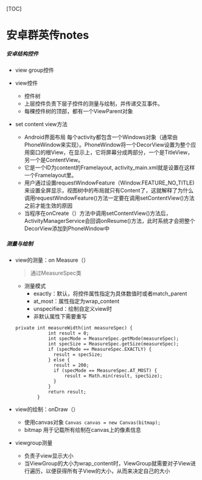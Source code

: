 [TOC]

# 安卓群英传notes

##### 安卓结构控件

- view group控件
- view控件
  - 控件树
  - 上层控件负责下层子控件的测量与绘制，并传递交互事件。
  - 每棵控件树的顶部，都有一个ViewParent对象

- set content view方法
  - Android界面布局
    每个activity都包含一个Windows对象（通常由PhoneWindow来实现）。PhoneWindow将一个DecorView设置为整个应用窗口的根View，在显示上，它将屏幕分成两部分，一个是TitleView，另一个是ContentView。
  - 它是一个ID为content的Framelayout, activity_main.xml就是设置在这样一个Framelayout里。
  - 用户通过设置requestWindowFeature（Window.FEATURE_NO_TITLE)来设置全屏显示，视图树中的布局就只有Content了，这就解释了为什么调用requestWindowFeature()方法一定要在调用setContentView()方法之前才能生效的原因
  - 当程序在onCreate（）方法中调用setContentView()方法后，ActivityManagerService会回调onResume()方法，此时系统才会把整个DecorView添加到PhoneWindow中

##### 测量与绘制

- view的测量：on Measure（）

  > 通过MeasureSpec类

  - 测量模式
    - exactly：默认，将控件属性指定为具体数值时或者match_parent
    - at_most：属性指定为wrap_content
    - unspecified：绘制自定义view时
    - 非默认属性下需要重写

  ```
  private int measureWidth(int measureSpec) {
              int result = 0;
              int specMode = MeasureSpec.getMode(measureSpec);
              int specSize = MeasureSpec.getSize(measureSpec);
              if (specMode == MeasureSpec.EXACTLY) {
                result = specSize;
              } else {
                result = 200;
                if (specMode == MeasureSpec.AT_MOST) {
                    result = Math.min(result, specSize);
                }
              }
              return result;
          }
  ```

- view的绘制：onDraw（）

  - 使用canvas对象
    `Canvas canvas = new Canvas(bitmap);`
  - bitmap 用于记载所有绘制在canvas上的像素信息

- viewgroup测量
  - 负责子view显示大小
  - 当ViewGroup的大小为wrap_content时，ViewGroup就需要对子View进行遍历，以便获得所有子View的大小，从而来决定自己的大小


